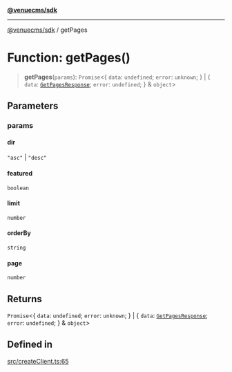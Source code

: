 [**@venuecms/sdk**](../README.md)

***

[@venuecms/sdk](../README.md) / getPages

# Function: getPages()

> **getPages**(`params`): `Promise`\<\{ `data`: `undefined`; `error`: `unknown`; \} \| \{ `data`: [`GetPagesResponse`](../type-aliases/GetPagesResponse.md); `error`: `undefined`; \} & `object`\>

## Parameters

### params

#### dir

`"asc"` \| `"desc"`

#### featured

`boolean`

#### limit

`number`

#### orderBy

`string`

#### page

`number`

## Returns

`Promise`\<\{ `data`: `undefined`; `error`: `unknown`; \} \| \{ `data`: [`GetPagesResponse`](../type-aliases/GetPagesResponse.md); `error`: `undefined`; \} & `object`\>

## Defined in

[src/createClient.ts:65](https://github.com/venuecms/sdk/blob/9f424838248e075a67e07d707346eff5c77f61ea/src/createClient.ts#L65)

